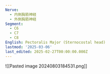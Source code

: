 ```yaml
---
Nerve:
  - 内側胸筋神経
  - 外側胸筋神経
Segment:
  - C6
  - C7
  - C8
English: Pectoralis Major (Sternocostal head)
lastmod: '2025-03-06'
last_edited: 2025-02-27T00:00:00.000Z
---
```


![[Pasted image 20240803184531.png]]
